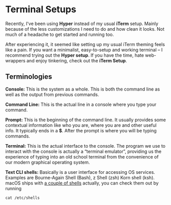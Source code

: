 # Terminal Setups

Recently, I've been using **Hyper** instead of my usual **iTerm** setup. Mainly because of the less customizations I need to do and how clean it looks. Not much of a headache to get started and running too.

After experiencing it, it seemed like setting up my usual iTerm theming feels like a pain. If you want a minimalist, easy-to-setup and working terminal – I recommend trying out the **Hyper setup**. If you have the time, hate web-wrappers and enjoy tinkering, check out the **iTerm Setup**.



## Terminologies

**Console:** This is the system as a whole. This is both the command line as well as the output from previous commands.

**Command Line:** This is the actual line in a console where you type your command.

**Prompt:** This is the beginning of the command line. It usually provides some contextual information like who you are, where you are and other useful info. It typically ends in a **$**. After the prompt is where you will be typing commands.

**Terminal:** This is the actual interface to the console. The program we use to interact with the console is actually a “terminal emulator”, providing us the experience of typing into an old school terminal from the convenience of our modern graphical operating system.

**Text CLI shells:** Basically is a user interface for accessing OS services. Examples are Bourne-Again Shell \(Bash\), z Shell \(zsh\) Korn shell \(ksh\). macOS ships with [a couple of shells](https://en.wikipedia.org/wiki/Comparison_of_command_shells) actually, you can check them out by running 

```text
cat /etc/shells
```



